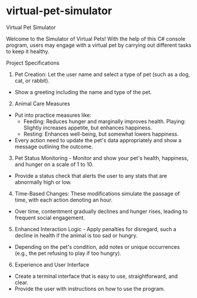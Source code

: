 # virtual-pet-simulator
Virtual Pet Simulator

Welcome to the Simulator of Virtual Pets! With the help of this C# console program, users may engage with a virtual pet by carrying out different tasks to keep it healthy.

Project Specifications

1. Pet Creation: Let the user name and select a type of pet (such as a dog, cat, or rabbit).
- Show a greeting including the name and type of the pet.

2. Animal Care Measures
- Put into practice measures like:
  - Feeding: Reduces hunger and marginally improves health.
  Playing: Slightly increases appetite, but enhances happiness.
  - Resting: Enhances well-being, but somewhat lowers happiness.
- Every action need to update the pet's data appropriately and show a message outlining the outcome.

3. Pet Status Monitoring - Monitor and show your pet's health, happiness, and hunger on a scale of 1 to 10.
- Provide a status check that alerts the user to any stats that are abnormally high or low.

4. Time-Based Changes: These modifications simulate the passage of time, with each action denoting an hour.
- Over time, contentment gradually declines and hunger rises, leading to frequent social engagement.

5. Enhanced Interaction Logic - Apply penalties for disregard, such a decline in health if the animal is too sad or hungry.
- Depending on the pet's condition, add notes or unique occurrences (e.g., the pet refusing to play if too hungry).

6. Experience and User Interface
- Create a terminal interface that is easy to use, straightforward, and clear.
- Provide the user with instructions on how to use the program.
